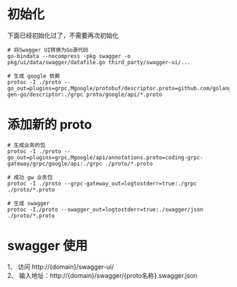 # 初始化
下面已经初始化过了，不需要再次初始化
```
# 将Swagger UI转换为Go源代码
go-bindata --nocompress -pkg swagger -o pkg/ui/data/swagger/datafile.go third_party/swagger-ui/...

# 生成 google 依赖
protoc -I ./proto --go_out=plugins=grpc,Mgoogle/protobuf/descriptor.proto=github.com/golang/protobuf/protoc-gen-go/descriptor:./grpc proto/google/api/*.proto

```

# 添加新的 proto
```
# 生成业务的包
protoc -I ./proto --go_out=plugins=grpc,Mgoogle/api/annotations.proto=coding-grpc-gateway/grpc/google/api:./grpc ./proto/*.proto

# 成功 gw 业务包
protoc -I ./proto --grpc-gateway_out=logtostderr=true:./grpc ./proto/*.proto

# 生成 swagger
protoc -I./proto --swagger_out=logtostderr=true:./swagger/json ./proto/*.proto
```

# swagger 使用
1、 访问 http://{domain}/swagger-ui/  
2、 输入地址：http://{domain}/swagger/{proto名称}.swagger.json  